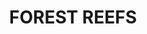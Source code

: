 ---
lastmod: '2025-04-06T06:05:20+00:00'
latitude: -33.462193
layout: suburb
longitude: 149.158755
postcode: '2798'
state: NSW
title: FOREST REEFS
url: /nsw/forest-reefs/
---